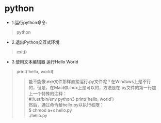 # python
* 1.运行python命令:
> python
* 2.退出Python交互式环境
> exit()
* 3.使用文本编辑器 运行Hello World
> print('hello, world)
> > 能不能像.exe文件那样直接运行.py文件呢？在Windows上是不行的，但是，在Mac和Linux上是可以的，方法是在.py文件的第一行加上一个特殊的注释：<br>#!/usr/bin/env python3 print('hello, world') <br> 然后，通过命令给hello.py以执行权限：<br>$ chmod a+x hello.py <br>./hello.py 
